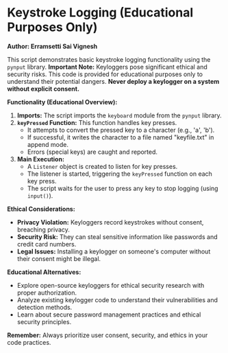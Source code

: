 # Keystroke Logging (Educational Purposes Only)

**Author: Erramsetti Sai Vignesh**

This script demonstrates basic keystroke logging functionality using the `pynput` library. **Important Note:** Keyloggers pose significant ethical and security risks. This code is provided for educational purposes only to understand their potential dangers. **Never deploy a keylogger on a system without explicit consent.**

**Functionality (Educational Overview):**

1. **Imports:** The script imports the `keyboard` module from the `pynput` library.
2. **`keyPressed` Function:** This function handles key presses.
    - It attempts to convert the pressed key to a character (e.g., 'a', 'b').
    - If successful, it writes the character to a file named "keyfile.txt" in append mode.
    - Errors (special keys) are caught and reported.
3. **Main Execution:**
    - A `Listener` object is created to listen for key presses.
    - The listener is started, triggering the `keyPressed` function on each key press.
    - The script waits for the user to press any key to stop logging (using `input()`).

**Ethical Considerations:**

- **Privacy Violation:** Keyloggers record keystrokes without consent, breaching privacy.
- **Security Risk:** They can steal sensitive information like passwords and credit card numbers.
- **Legal Issues:** Installing a keylogger on someone's computer without their consent might be illegal.

**Educational Alternatives:**

- Explore open-source keyloggers for ethical security research with proper authorization.
- Analyze existing keylogger code to understand their vulnerabilities and detection methods. 
- Learn about secure password management practices and ethical security principles.

**Remember:** Always prioritize user consent, security, and ethics in your code practices.
